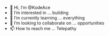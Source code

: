 - 👋 Hi, I’m @KodeAce
- 👀 I’m interested in ... building
- 🌱 I’m currently learning ... everything
- 💞️ I’m looking to collaborate on ... opportunities
- 📫 How to reach me ... Telepathy

<!---
KodeAce/KodeAce is a ✨ special ✨ repository because its `README.md` (this file) appears on your GitHub profile.
You can click the Preview link to take a look at your changes.
--->
